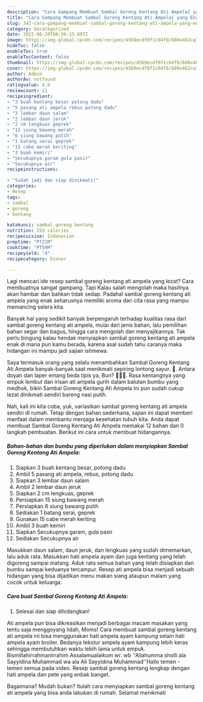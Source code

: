 ```yaml
---
description: "Cara Gampang Membuat Sambal Goreng Kentang Ati Ampela{ yang Enak,  Menu Buat lebaran"
title: "Cara Gampang Membuat Sambal Goreng Kentang Ati Ampela{ yang Enak,  Menu Buat lebaran"
slug: 342-cara-gampang-membuat-sambal-goreng-kentang-ati-ampela-yang-enak-menu-buat-lebaran
category: Uncategorized
date: 2022-06-20T08:56:13.897Z
image: https://img-global.cpcdn.com/recipes/4569ecdf0f1c04f8/680x482cq70/sambal-goreng-kentang-ati-ampela-foto-resep-utama.jpg
hideToc: false
enableToc: true
enableTocContent: false
thumbnail: https://img-global.cpcdn.com/recipes/4569ecdf0f1c04f8/680x482cq70/sambal-goreng-kentang-ati-ampela-foto-resep-utama.jpg
cover: https://img-global.cpcdn.com/recipes/4569ecdf0f1c04f8/680x482cq70/sambal-goreng-kentang-ati-ampela-foto-resep-utama.jpg
author: Admin
authorAv: notfound
ratingvalue: 4.6
reviewcount: 11
recipeingredient:
- "3 buah kentang besar potong dadu"
- "5 pasang ati ampela rebus potong dadu"
- "3 lembar daun salam"
- "2 lembar daun jeruk"
- "2 cm lengkuas geprek"
- "15 siung bawang merah"
- "6 siung bawang putih"
- "1 batang serai geprek"
- "15 cabe merah keriting"
- "3 buah kemiri"
- "Secukupnya garam gula pasir"
- "Secukupnya air"
recipeinstructions:

- "Sudah jadi dan siap dinikmati!"
categories:
- Resep
tags:
- sambal
- goreng
- kentang

katakunci: sambal goreng kentang 
nutrition: 253 calories
recipecuisine: Indonesian
preptime: "PT21M"
cooktime: "PT50M"
recipeyield: "4"
recipecategory: Dinner

---
```



Lagi mencari ide resep sambal goreng kentang ati ampela yang lezat? Cara membuatnya sangat gampang. Tapi Kalau salah mengolah maka hasilnya akan hambar dan bahkan tidak sedap. Padahal sambal goreng kentang ati ampela yang enak seharusnya memiliki aroma dan cita rasa yang mampu memancing selera kita.


Banyak hal yang sedikit banyak berpengaruh terhadap kualitas rasa dari sambal goreng kentang ati ampela, mulai dari jenis bahan, lalu pemilihan bahan segar dan bagus, hingga cara mengolah dan menyajikannya. Tak perlu bingung kalau hendak menyiapkan sambal goreng kentang ati ampela enak di mana pun kamu berada, karena asal sudah tahu caranya maka hidangan ini mampu jadi sajian istimewa.

Saya termasuk orang yang selalu menambahkan Sambal Goreng Kentang Ati Ampela banyak-banyak saat menikmati sepiring lontong sayur. 🤭. Antara doyan dan laper emang beda tipis ya, Bun? 🤣🤣🤣. Rasa kentangnya yang empuk lembut dan irisan ati ampela gurih dalam balutan bumbu yang medhok, bikin Sambal Goreng Kentang Ati Ampela ini pun sudah cukup lezat dinikmati sendiri bareng nasi putih.


Nah, kali ini kita coba, yuk, variasikan sambal goreng kentang ati ampela sendiri di rumah. Tetap dengan bahan sederhana, sajian ini dapat memberi manfaat dalam membantu menjaga kesehatan tubuh kita. Anda dapat membuat Sambal Goreng Kentang Ati Ampela memakai 12 bahan dan 0 langkah pembuatan. Berikut ini cara untuk membuat hidangannya.

<!--inarticleads1-->

##### Bahan-bahan dan bumbu yang diperlukan dalam menyiapkan Sambal Goreng Kentang Ati Ampela:

1. Siapkan 3 buah kentang besar, potong dadu
1. Ambil 5 pasang ati ampela, rebus, potong dadu
1. Siapkan 3 lembar daun salam
1. Ambil 2 lembar daun jeruk
1. Siapkan 2 cm lengkuas, geprek
1. Persiapkan 15 siung bawang merah
1. Persiapkan 6 siung bawang putih
1. Sediakan 1 batang serai, geprek
1. Gunakan 15 cabe merah keriting
1. Ambil 3 buah kemiri
1. Siapkan Secukupnya garam, gula pasir
1. Sediakan Secukupnya air


Masukkan daun salam, daun jeruk, dan lengkuas yang sudah dimemarkan, lalu aduk rata. Masukkan hati ampela ayam dan juga kentang yang telah digoreng sampai matang. Aduk rata semua bahan yang telah disiapkan dan bumbu sampai keduanya tercampur. Resep ati ampela bisa menjadi sebuah hidangan yang bisa dijadikan menu makan siang ataupun malam yang cocok untuk keluarga. 

<!--inarticleads2-->

##### Cara buat Sambal Goreng Kentang Ati Ampela:


1. Selesai dan siap dihidangkan!

Ati ampela pun bisa dikreasikan menjadi berbagai macam masakan yang tentu saja menggoyang lidah, Moms! Cara membuat sambal goreng kentang ati ampela ini bisa menggunakan hati ampela ayam kampung selain hati ampela ayam broiler. Bedanya tekstur ampela ayam kampung lebih keras sehingga membutuhkan waktu lebih lama untuk empuk. Bismillahirrahmanirrahim Assalamualaikum wr. wb &#39;&#39;Allahumma sholli ala Sayyidina Muhammad wa ala Ali Sayyidina Muhammad&#39;&#39;Hallo temen - temen semua pada video. Resep sambal goreng kentang lengkap dengan hati ampela dan pete yang enbak banget. 

Bagaimana? Mudah bukan? Itulah cara menyiapkan sambal goreng kentang ati ampela yang bisa anda lakukan di rumah. Selamat menikmati
